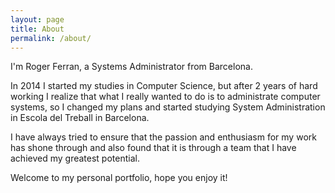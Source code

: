 ```yaml
---
layout: page
title: About
permalink: /about/
---
```


I'm Roger Ferran, a Systems Administrator from Barcelona.

In 2014 I started my studies in Computer Science, but after 2 years of hard working I realize that what I really wanted to do is to administrate computer systems, so I changed my plans and started studying System Administration in Escola del Treball in Barcelona.

I have always tried to ensure that the passion and enthusiasm for my work has shone through and also found that it is through a team that I have achieved my greatest potential.

Welcome to my personal portfolio, hope you enjoy it!
